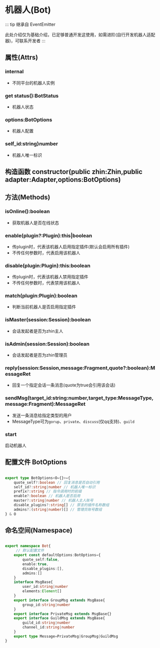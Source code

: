 # 机器人(Bot)
::: tip
继承自 EventEmitter

此处介绍仅为基础介绍，已足够普通开发这使用，如需进阶(自行开发机器人适配器)，可联系开发者
:::
## 属性(Attrs)
### internal
- 不同平台的机器人实例
### get status():BotStatus
- 机器人状态
### options:BotOptions
- 机器人配置
### self_id:string}number
- 机器人唯一标识
## 构造函数 constructor(public zhin:Zhin,public adapter:Adapter,options:BotOptions)
## 方法(Methods)
### isOnline():boolean
- 获取机器人是否在线状态
### enable(plugin?:Plugin):this|boolean
- 传plugin时，代表该机器人启用指定插件(默认会启用所有插件)
- 不传任何参数时，代表启用该机器人
### disable(plugin:Plugin):this:boolean
- 传plugin时，代表该机器人禁用指定插件
- 不传任何参数时，代表禁用该机器人
### match(plugin:Plugin):boolean
- 判断当前机器人是否启用指定插件
### isMaster(session:Session):boolean
- 会话发起者是否为zhin主人
### isAdmin(session:Session):boolean
- 会话发起者是否为zhin管理员

### reply(session:Session,message:Fragment,quote?:boolean):MessageRet
- 回复一个指定会话一条消息(quote为true会引用该会话)
### sendMsg(target_id:string:number,target_type:MessageType,message:Fragment):MessageRet
- 发送一条消息给指定类型的用户
- MessageType可为`gorup`、`private`、`discuss`(仅qq支持)、`guild`
### start
启动机器人
## 配置文件 BotOptions
```typescript

export type BotOptions<O={}>={
    quote_self?:boolean // 回复消息是否自动引用
    self_id?:string|number // 机器人唯一标识
    prefix?:string // 指令调用时的前缀
    enable?:boolean // 机器人是否启用
    master?:string|number // 机器人主人账号
    disable_plugins?:string[] // 禁言的插件名称数组
    admins?:(string|number)[] // 管理员账号数组
} & O
```
## 命名空间(Namespace)
```typescript

export namespace Bot{
     // 默认配置文件
    export const defaultOptions:BotOptions={
        quote_self:false,
        enable:true,
        disable_plugins:[],
        admins:[]
    }
    interface MsgBase{
        user_id:string|number
        elements:Element[]
    }
    export interface GroupMsg extends MsgBase{
        group_id:string|number
    }
    export interface PrivateMsg extends MsgBase{}
    export interface GuildMsg extends MsgBase{
        guild_id:string|number
        channel_id:string|number
    }
    export type Message=PrivateMsg|GroupMsg|GuildMsg
}
```